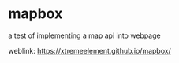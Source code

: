# mapbox

a test of implementing a map api into webpage

weblink: https://xtremeelement.github.io/mapbox/
